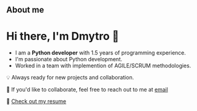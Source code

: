 ## About me

# Hi there, I'm Dmytro 👋

- I am a **Python developer** with 1.5 years of programming experience.
- I'm passionate about Python development.
- Worked in a team with implemention of AGILE/SCRUM methodologies.

💡 Always ready for new projects and collaboration.

💼 If you'd like to collaborate, feel free to reach out to me at [email](mailto:klimenko.dmitris@gmail.com)

📄 [Check out my resume](https://dmytro-resume.tiiny.site/)
